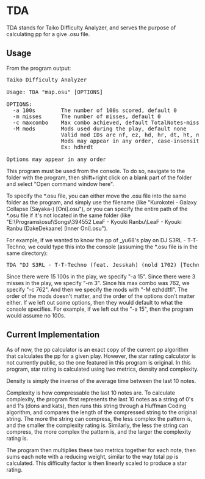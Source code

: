 # TDA
TDA stands for Taiko Difficulty Analyzer, and serves the purpose of calculating pp for a give .osu file.

## Usage
From the program output:
<pre>
Taiko Difficulty Analyzer

Usage: TDA "map.osu" [OPTIONS]

OPTIONS:
  -a 100s        The number of 100s scored, default 0
  -m misses      The number of misses, default 0
  -c maxcombo    Max combo achieved, default TotalNotes-misses
  -M mods        Mods used during the play, default none
                 Valid mod IDs are nf, ez, hd, hr, dt, ht, nc, fl
                 Mods may appear in any order, case-insensitive, with no spaces
                 Ex: hdhrdt

Options may appear in any order
</pre>

This program must be used from the console. To do so, navigate to the folder with the program, then shift+right click on a blank part of the folder and select "Open command window here".

To specify the *.osu file, you can either move the .osu file into the same folder as the program, and simply use the filename (like "Kurokotei - Galaxy Collapse (Sayaka-) [Oni].osu"), or you can specify the entire path of the *.osu file if it's not located in the same folder (like "E:\Programs\osu!\Songs\394552 LeaF - Kyouki Ranbu\LeaF - Kyouki Ranbu (DakeDekaane) [Inner Oni].osu").

For example, if we wanted to know the pp of _yu68's play on DJ S3RL - T-T-Techno, we could type this into the console (assuming the *.osu file is in the same directory):

<pre>TDA "DJ S3RL - T-T-Techno (feat. Jesskah) (nold_1702) [Technonationalism].osu" -a 15 -m 3 -c 762 -M hddtezfl</pre>

Since there were 15 100s in the play, we specify "-a 15". Since there were 3 misses in the play, we specify "-m 3". Since his max combo was 762, we specify "-c 762". And then we specify the mods with "-M ezhddtfl". The order of the mods doesn't matter, and the order of the options don't matter either. If we left out some options, then they would default to what the console specifies. For example, if we left out the "-a 15", then the program would assume no 100s.

## Current Implementation
As of now, the pp calculator is an exact copy of the current pp algorithm that calculates the pp for a given play. However, the star rating calculator is not currently public, so the one featured in this program is original. In this program, star rating is calculated using two metrics, density and complexity.

Density is simply the inverse of the average time between the last 10 notes.

Complexity is how compressable the last 10 notes are. To calculate complexity, the program first represents the last 10 notes as a string of 0's and 1's (dons and kats), then runs this string through a Huffman Coding algorithm, and compares the length of the compressed string to the original string. The more the string can compress, the less complex the pattern is, and the smaller the complexity rating is. Similarly, the less the string can compress, the more complex the pattern is, and the larger the complexity rating is.

The program then multiplies these two metrics together for each note, then sums each note with a reducing weight, similar to the way total pp is calculated. This difficulty factor is then linearly scaled to produce a star rating.
